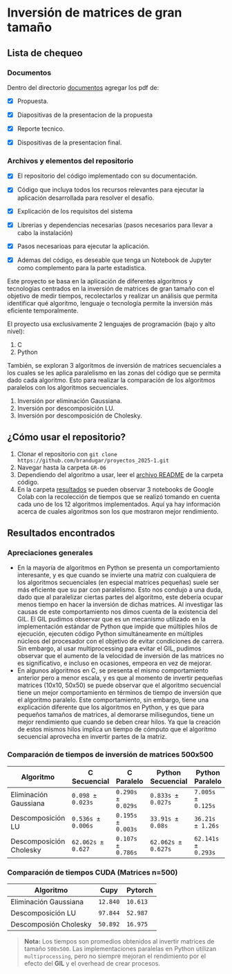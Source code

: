 # Inversión de matrices de gran tamaño


## Lista de chequeo

### Documentos

Dentro del directorio [documentos](documentos/) agregar los pdf de:
- [x] Propuesta.
- [x] Diapositivas de la presentacion de la propuesta
- [x] Reporte tecnico.
- [x] Dispositivas de la presentacion final.


### Archivos y elementos del repositorio

- [x] El repositorio del código implementado con su documentación. 
- [x] Código que incluya todos los recursos relevantes para ejecutar la aplicación desarrollada para resolver el desafío. 
- [x] Explicación de los requisitos del sistema
- [x] Librerias y dependencias necesarias (pasos necesarios para llevar a cabo la instalación)
- [x] Pasos necesarioas para ejecutar la aplicación.
- [x] Ademas del código, es deseable que tenga un Notebook de Jupyter como complemento para la parte estadistica.


Este proyecto se basa en la aplicación de diferentes algoritmos y tecnologías centrados en la inversión de matrices de gran tamaño con el objetivo de medir tiempos, recolectarlos y realizar un análisis que permita identificar qué algoritmo, lenguaje o tecnología permite la inversión más eficiente temporalmente. 

El proyecto usa exclusivamente 2 lenguajes de programación (bajo y alto nivel):
1. C
2. Python

También, se exploran 3 algoritmos de inversión de matrices secuenciales a los cuales se les aplica paralelismo en las zonas del código que se permita dado cada algoritmo. Esto para realizar la comparación de los algoritmos paralelos con los algoritmos secuenciales. 
1. Inversión por eliminación Gaussiana.
2. Inversión por descomposición LU.
3. Inversión por descomposición de Cholesky. 

## ¿Cómo usar el repositorio?
1. Clonar el repositorio con `git clone https://github.com/brandugar/proyectos_2025-1.git`
2. Navegar hasta la carpeta `GR-06`
3. Dependiendo del algoritmo a usar, leer el [archivo README](codigo/README.md) de la carpeta código. 
4. En la carpeta [resultados](codigo/resultados) se pueden observar 3 notebooks de Google Colab con la recolección de tiempos que se realizó tomando en cuenta cada uno de los 12 algoritmos implementados. Aquí ya hay información acerca de cuales algoritmos son los que mostraron mejor rendimiento.

## Resultados encontrados
### Apreciaciones generales
- En la mayoría de algoritmos en Python se presenta un comportamiento interesante, y es que cuando se invierte una matriz con cualquiera de los algoritmos secuenciales (en especial matrices pequeñas) suele ser más eficiente que su par con paralelismo. Esto nos condujo a una duda, dado que al paralelizar ciertas partes del algoritmo, este debería ocupar menos tiempo en hacer la inversión de dichas matrices. Al investigar las causas de este comportamiento nos dimos cuenta de la existencia del GIL. El GIL pudimos observar que es un mecanismo utilizado en la implementación estándar de Python que impide que múltiples hilos de ejecución, ejecuten código Python simultáneamente en múltiples núcleos del procesador con el objetivo de evitar condiciones de carrera. Sin embargo, al usar multiprocessing para evitar el GIL, pudimos observar que el aumento de la velocidad de inversión de las matrices no es significativo, e incluso en ocasiones, empeora en vez de mejorar.
- En algunos algoritmos en C, se presenta el mismo comportamiento anterior pero a menor escala, y es que al momento de invertir pequeñas matrices (10x10, 50x50) se puede observar que el algoritmo secuencial tiene un mejor comportamiento en términos de tiempo de inversión que el algoritmo paralelo. Este comportamiento, sin embargo, tiene una explicación diferente que los algoritmos en Python, y es que para pequeños tamaños de matrices, al demorarse milisegundos, tiene un mejor rendimiento que cuando se deben crear hilos. Ya que la creación de estos mismos hilos implica un tiempo de cómputo que el algoritmo secuencial aprovecha en invertir partes de la matriz. 

### Comparación de tiempos de inversión de matrices 500x500

| Algoritmo                | C Secuencial | C Paralelo | Python Secuencial | Python Paralelo | 
|--------------------------|--------------|------------|-------------------|------------------|
| Eliminación Gaussiana    |  `0.098 ± 0.023s`   | `0.290s ± 0.029s`  |   `0.833s ± 0.027s`       |   `7.005s ± 0.125s`      |
| Descomposición LU        |  `0.536s ± 0.006s`   | `0.195s ± 0.003s`  |   `33.91s ± 0.08s`       |   `36.21s ± 1.26s`      |
| Descomposición Cholesky  |  `62.062s ± 0.627`   | `0.107s ± 0.786s`  |   `62.062s ± 0.627s`       |   `62.141s ± 0.293s`      |

### Comparación de tiempos CUDA (Matrices n=500)

| Algoritmo | Cupy | Pytorch |
|-----------|------|---------|
|Eliminación Gaussiana |`12.840`| `10.613`|
| Descomposición LU| `97.844` | `52.987` |
|Descomposión Cholesky |`50.892` | ` 16.975 ` |

> **Nota:** Los tiempos son promedios obtenidos al invertir matrices de tamaño `500x500`. Las implementaciones paralelas en Python utilizan `multiprocessing`, pero no siempre mejoran el rendimiento por el efecto del **GIL** y el overhead de crear procesos.
